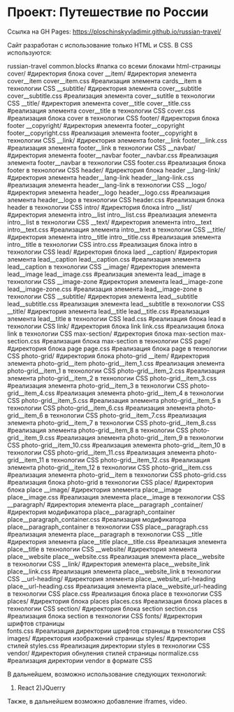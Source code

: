 # Проект: Путешествие по России
Ссылка на GH Pages: https://ploschinskyvladimir.github.io/russian-travel/

Сайт разработан с использование только HTML и CSS.
В CSS используются:

russian-travel
    common.blocks                               #папка со всеми блоками html-страницы
        cover/                                  #директория блока cover
            __item/                             #директория элемента cover__item
                cover__item.css                 #реализация элемента cards__item в технологии CSS
            __subtitle/                         #директория элемента cover__subtitle
                cover__subtitle.css             #реализация элемента cover__sutitle в технологии CSS
            __title/                            #директория элемента cover__title
                cover__title.css                #реализация элемента cover__title в технологии CSS
            cover.css                           #реализация блока cover в технологии CSS
        footer/                                 #директория блока footer
            __copyright/                        #директория элемента footer__copyright
                footer__copyright.css           #реализация элемента footer__copyright в технологии CSS
            __link/                             #директория элемента footer__link
                footer__link.css                #реализация элемента footer__link в технологии CSS
            __navbar/                           #директория элемента footer__navbar
                footer__navbar.css              #реализация элемента footer__navbar в технологии CSS
            footer.css                          #реализация блока footer в технологии CSS
        header/                                 #директория блока header
            __lang-link/                        #директория элемента header__lang-link
                header__lang-link.css           #реализация элемента header__lang-link в технологии CSS
            __logo/                             #директория элемента header__logo
                header__logo.css                #реализация элемента header__logo в технологии CSS
            header.css                          #реализация блока header в технологии CSS
        intro/                                  #директория блока intro
            __list/                             #директория элемента intro__list
                intro__list.css                 #реализация элемента intro__list в технологии CSS
            __text/                             #директория элемента intro__text
                intro__text.css                 #реализация элемента intro__text в технологии CSS
            __title/                            #директория элемента intro__title
                intro__title.css                #реализация элемента intro__title в технологии CSS
            intro.css                           #реализация блока intro в технологии CSS
        lead/                                   #директория блока laed
            __caption/                          #директория элемента lead__caption
                lead__caption.css               #реализация элемента lead__caption в технологии CSS
            __image/                            #директория элемента lead__image
                lead__image.css                 #реализация элемента lead__image в технологии CSS
            __image-zone                        #директория элемента lead__image-zone
                lead__image-zone.css            #реализация элемента lead__image-zone в технологии CSS
            __subtitle/                         #директория элемента lead__subtitle
                lead__subtitle.css              #реализация элемента lead__subtitle в технологии CSS
            __title/                            #директория элемента lead__title
                lead__title.css                 #реализация элемента lead__title в технологии CSS
            lead.css                            #реализация блока lead в технологии CSS
        link/                                   #директория блока link
            link.css                            #реализация блока link в технологии CSS
        max-section/                            #директория блока max-section
            max-section.css                     #реализация блока max-section в технологии CSS
        page/                                   #директория блока page
            page.css                            #реализация блока page в технологии CSS
        photo-grid/                             #директория блока photo-grid
            __item/                             #директория элемента photo-grid__item 
                photo-grid__item_1.css          #реализация элемента photo-grid__item_1 в технологии CSS
                photo-grid__item_2.css          #реализация элемента photo-grid__item_2 в технологии CSS
                photo-grid__item_3.css          #реализация элемента photo-grid__item_3 в технологии CSS
                photo-grid__item_4.css          #реализация элемента photo-grid__item_4 в технологии CSS
                photo-grid__item_5.css          #реализация элемента photo-grid__item_5 в технологии CSS
                photo-grid__item_6.css          #реализация элемента photo-grid__item_6 в технологии CSS
                photo-grid__item_7.css          #реализация элемента photo-grid__item_7 в технологии CSS
                photo-grid__item_8.css          #реализация элемента photo-grid__item_8 в технологии CSS
                photo-grid__item_9.css          #реализация элемента photo-grid__item_9 в технологии CSS
                photo-grid__item_10.css         #реализация элемента photo-grid__item_10 в технологии CSS
                photo-grid__item_11.css         #реализация элемента photo-grid__item_11 в технологии CSS
                photo-grid__item_12.css         #реализация элемента photo-grid__item_12 в технологии CSS
                photo-grid__item.css            #реализация элемента photo-grid__item в технологии CSS
            photo-grid.css                      #реализация блока photo-grid в технологии CSS
        place/                                  #директория блока place
            __image/                            #директория элемента place__image
                place__image.css                #реализация элемента place__image в технологии CSS
            __paragraph/                        #директория элемента place__paragraph
                _container/                              #директория модификатора place__paragraph_container
                    place__paragraph_container.css       #реализация модификатора place__paragraph_container в технологии CSS
                place__paragraph.css            #реализация элемента place__paragraph в технологии CSS
            __title                             #директория элемента place__title
                place__title.css                #реализация элемента place__title в технологии CSS
            __website/                          #директория элемента place__website
                place__website.css              #реализация элемента place__website в технологии CSS
            __link/                          #директория элемента place__website_link
                place__link.css     #реализация элемента place__website_link в технологии CSS
            __url-heading/                   #директория элемента place__website_url-heading
                place__url-heading.css              #реализация элемента place__website_url-heading в технологии CSS
            place.css                           #реализация блока place в технологии CSS
        places/                                 #директория блока places
            places.css                          #реализация блока places в технологии CSS
        section/                                #директория блока section
            section.css                         #реализация блока section в технологии CSS
        fonts/                                  #директория шрифтов страницы    
            fonts.css                           #реализация директории шрифтов страницы в технологии CSS 
        images/                                 #директория изображений страницы
        styles/                                 #директория стилей
            styles.css                          #реализация директории styles в технологии CSS
        vendor/                                 #директория обнуления стилей страницы
            normalize.css                       #реализация директории vendor в формате CSS

В дальнейшем, возможно использование следующих технологий:
1) React
2)JQuerry

Также, в дальнейшем возможно добавление iframes, video.
        
        